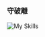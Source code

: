 ### 守破離
![My Skills](https://skillicons.dev/icons?i=aws,docker,figma,graphql,next,materialui,nestjs,prisma,react,supabase)
